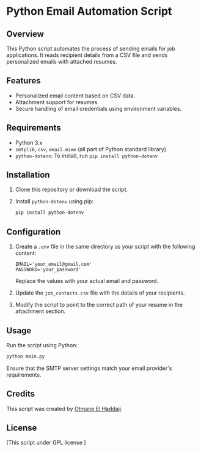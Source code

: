 


# Python Email Automation Script

## Overview

This Python script automates the process of sending emails for job applications. It reads recipient details from a CSV file and sends personalized emails with attached resumes.

## Features

- Personalized email content based on CSV data.
- Attachment support for resumes.
- Secure handling of email credentials using environment variables.

## Requirements

- Python 3.x
- `smtplib`, `csv`, `email.mime` (all part of Python standard library)
- `python-dotenv`: To install, run `pip install python-dotenv`

## Installation

1. Clone this repository or download the script.
2. Install `python-dotenv` using pip:

   ```bash
   pip install python-dotenv
   ```

## Configuration

1. Create a `.env` file in the same directory as your script with the following content:

   ```plaintext
   EMAIL='your_email@gmail.com'
   PASSWORD='your_password'
   ```

   Replace the values with your actual email and password.

2. Update the `job_contacts.csv` file with the details of your recipients.

3. Modify the script to point to the correct path of your resume in the attachment section.

## Usage

Run the script using Python:

```bash
python main.py
```

Ensure that the SMTP server settings match your email provider's requirements.

 ## Credits

This script was created by [Otmane El Haddaji](https://github.com/elhaddajiOtmane).


## License

[This script under GPL license  ]

